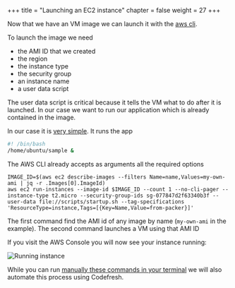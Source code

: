 +++
title = "Launching an EC2 instance"
chapter = false
weight = 27
+++

Now that we have an VM image we can launch it with the [aws cli](https://aws.amazon.com/cli/).

To launch the image we need

* the AMI ID that we created
* the region 
* the instance type
* the security group
* an instance name
* a user data script

The user data script is critical because it tells the VM what to do after it is launched. In our case we want to run our application which is already contained in the image.

In our case it is [very simple](https://github.com/codefresh-contrib/aws-workshop-demos/blob/main/ec2-deploy/scripts/startup.sh). It runs the app


```bash
#! /bin/bash
/home/ubuntu/sample &
```


The AWS CLI already accepts as arguments all the required options

```shell
IMAGE_ID=$(aws ec2 describe-images --filters Name=name,Values=my-own-ami | jq -r .Images[0].ImageId)
aws ec2 run-instances --image-id $IMAGE_ID --count 1 --no-cli-pager --instance-type t2.micro --security-group-ids sg-077847d2f63340b3f --user-data file://scripts/startup.sh --tag-specifications 'ResourceType=instance,Tags=[{Key=Name,Value=from-packer}]'
```

The first command find the AMI id of any image by name (`my-own-ami` in the example).
The second command launches a VM using that AMI ID

If you visit the AWS Console you will now see your instance running:

![Running instance](/images/ec2/running-instance.png)

While you can run [manually these commands in your terminal](
  https://github.com/codefresh-contrib/aws-workshop-demos/blob/main/ec2-deploy/launch-it.sh
) we will also automate this process using Codefresh.



